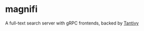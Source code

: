 magnifi
=======

A full-text search server with gRPC frontends, backed by [Tantivy](https://github.com/tantivy-search/tantivy)
